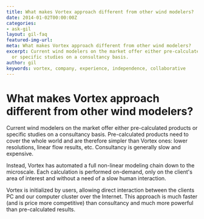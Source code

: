 ```yaml
---
title: What makes Vortex approach different from other wind modelers?
date: 2014-01-02T00:00:00Z
categories:
- ask-gil
layout: gil-faq
featured-img-url: 
meta: What makes Vortex approach different from other wind modelers?
excerpt: Current wind modelers on the market offer either pre-calculated products
  or specific studies on a consultancy basis.
author: gil
keywords: vortex, company, experience, independence, collaborative
---
```


# What makes Vortex approach different from other wind modelers?

Current wind modelers on the market offer either pre-calculated products or specific studies on a consultancy basis. Pre-calculated products need to cover the whole world and are therefore simpler than Vortex ones: lower resolutions, linear flow results, etc. Consultancy is generally slow and expensive.

Instead, Vortex has automated a full non-linear modeling chain down to the microscale. Each calculation is performed on-demand, only on the client's area of interest and without a need of a slow human interaction.

Vortex is initialized by users, allowing direct interaction between the clients PC and our computer cluster over the Internet. This approach is much faster (and is price more competitive) than consultancy and much more powerful than pre-calculated results.